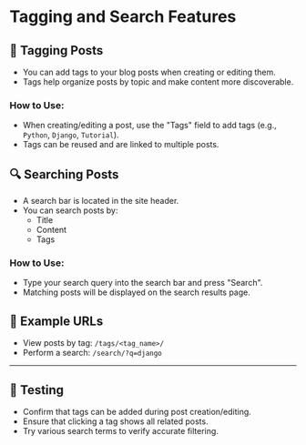 # Tagging and Search Features

## 🔖 Tagging Posts
- You can add tags to your blog posts when creating or editing them.
- Tags help organize posts by topic and make content more discoverable.

### How to Use:
- When creating/editing a post, use the "Tags" field to add tags (e.g., `Python`, `Django`, `Tutorial`).
- Tags can be reused and are linked to multiple posts.

## 🔍 Searching Posts
- A search bar is located in the site header.
- You can search posts by:
  - Title
  - Content
  - Tags

### How to Use:
- Type your search query into the search bar and press "Search".
- Matching posts will be displayed on the search results page.

## 📎 Example URLs
- View posts by tag: `/tags/<tag_name>/`
- Perform a search: `/search/?q=django`

---

## 🧪 Testing
- Confirm that tags can be added during post creation/editing.
- Ensure that clicking a tag shows all related posts.
- Try various search terms to verify accurate filtering.


